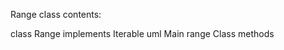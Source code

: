 Range class contents:

class Range implements Iterable<Integer> 
    uml
    Main
    range Class
    methods
    
